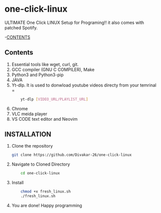 # one-click-linux
ULTIMATE One Click LINUX Setup for Programing!!
it also comes with patched Spotify.

-[CONTENTS](#Contents)

## Contents
1. Essential tools like wget, curl, git.
2. GCC compiler (GNU C COMPILER), Make
3. Python3 and Python3-pip
4. JAVA
5. Yt-dlp. It is used to donwload youtube videos directy from your temrinal =
    ```bash
        yt-dlp [VIDEO_URL/PLAYLIST_URL]
6. Chrome
7. VLC meida player
8. VS CODE text editor and Neovim

## INSTALLATION
1. Clone the repository
    ```bash
    git clone https://github.com/Divakar-26/one-click-linux

2. Navigate to Cloned Directory
    ```bash
        cd one-click-linux
3. Install
    ```bash
        chmod +x fresh_linux.sh
        ./fresh_linux.sh
4. You are done! Happy programming
